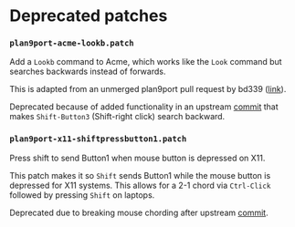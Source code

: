 # Deprecated patches

### `plan9port-acme-lookb.patch`

Add a `Lookb` command to Acme, which works like the
`Look` command but searches backwards instead of forwards.

This is adapted from an unmerged plan9port pull request by
bd339 ([link](https://github.com/9fans/plan9port/pull/552)).

Deprecated because of added functionality in an upstream
[commit](https://github.com/9fans/plan9port/commit/0c79c32675e83ff3d87d5bf52082652d85486a45)
that makes `Shift-Button3` (Shift-right click) search backward.

### `plan9port-x11-shiftpressbutton1.patch`

Press shift to send Button1 when mouse button is depressed on X11.

This patch makes it so `Shift` sends Button1 while the mouse button is
depressed for X11 systems. This allows for a 2-1 chord via
`Ctrl-Click` followed by pressing `Shift` on laptops.

Deprecated due to breaking mouse chording after upstream
[commit](https://github.com/9fans/plan9port/commit/a2567fcac9851e5cc965a236679f568b0e79cff2).
